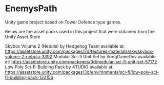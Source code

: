 # EnemysPath
Unity game project based on Tower Defence type games. 


 
Below are the asset packs used in this project that were obtained from the Unity Asset Store

Skybox Volume 2 (Nebula) by Hedgehog Team available at: https://assetstore.unity.com/packages/2d/textures-materials/sky/skybox-volume-2-nebula-3392
Modular Sci-fi Unit Set by SongGameDev available at: https://assetstore.unity.com/packages/3d/modular-sci-fi-unit-set-57172
Low Poly Sci-Fi Building Pack by 4TUDIO available at: https://assetstore.unity.com/packages/3d/environments/sci-fi/low-poly-sci-fi-building-pack-132156
